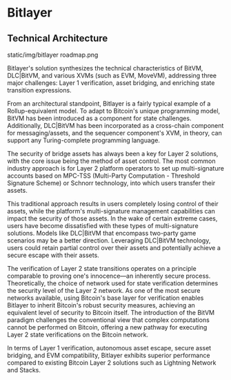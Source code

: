 # Bitlayer

## Technical Architecture

static/img/bitlayer roadmap.png

Bitlayer's solution synthesizes the technical characteristics of BitVM, DLC|BitVM, and various XVMs (such as EVM, MoveVM), addressing three major challenges: Layer 1 verification, asset bridging, and enriching state transition expressions.

From an architectural standpoint, Bitlayer is a fairly typical example of a Rollup-equivalent model. To adapt to Bitcoin's unique programming model, BitVM has been introduced as a component for state challenges. Additionally, DLC|BitVM has been incorporated as a cross-chain component for messaging/assets, and the sequencer component's XVM, in theory, can support any Turing-complete programming language.

The security of bridge assets has always been a key for Layer 2 solutions, with the core issue being the method of asset control. The most common industry approach is for Layer 2 platform operators to set up multi-signature accounts based on MPC-TSS (Multi-Party Computation - Threshold Signature Scheme) or Schnorr technology, into which users transfer their assets. 

This traditional approach results in users completely losing control of their assets, while the platform's multi-signature management capabilities can impact the security of those assets. In the wake of certain extreme cases, users have become dissatisfied with these types of multi-signature solutions. Models like DLC|BitVM that encompass two-party game scenarios may be a better direction. Leveraging DLC|BitVM technology, users could retain partial control over their assets and potentially achieve a secure escape with their assets.

The verification of Layer 2 state transitions operates on a principle comparable to proving one's innocence—an inherently secure process. Theoretically, the choice of network used for state verification determines the security level of the Layer 2 network. As one of the most secure networks available, using Bitcoin's base layer for verification enables Bitlayer to inherit Bitcoin's robust security measures, achieving an equivalent level of security to Bitcoin itself. The introduction of the BitVM paradigm challenges the conventional view that complex computations cannot be performed on Bitcoin, offering a new pathway for executing Layer 2 state verifications on the Bitcoin network.

In terms of Layer 1 verification, autonomous asset escape, secure asset bridging, and EVM compatibility, Bitlayer exhibits superior performance compared to existing Bitcoin Layer 2 solutions such as Lightning Network and Stacks.

